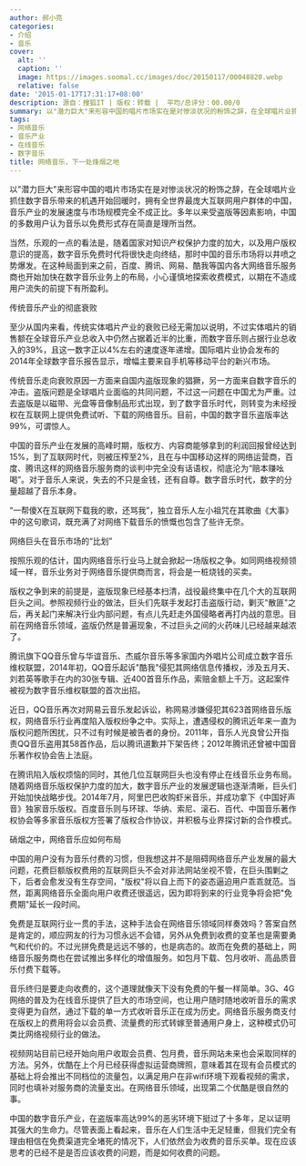 ```yaml
---
author: 郝小亮
categories:
- 介绍
- 音乐
cover:
  alt: ''
  caption: ''
  image: https://images.soomal.cc/images/doc/20150117/00048820.webp
  relative: false
date: '2015-01-17T17:31:17+08:00'
description: 源自：搜狐IT | 版权：转载 |  平均/总评分：00.00/0
summary: 以"潜力巨大"来形容中国的唱片市场实在是对惨淡状况的粉饰之辞，在全球唱片业抓住数字音乐带来的机遇开始回暖时，拥有全世界最庞大互联网用户群体的中国，音乐产业的发展速度与市场规模完全不成正比。多年以来受盗版等因素影响，中国的多数用户认为音乐以免费形式存在简直是理所当然……
tags:
- 网络音乐
- 音乐产业
- 在线音乐
- 数字音乐
title: 网络音乐，下一处烽烟之地
---
```


以"潜力巨大"来形容中国的唱片市场实在是对惨淡状况的粉饰之辞，在全球唱片业抓住数字音乐带来的机遇开始回暖时，拥有全世界最庞大互联网用户群体的中国，音乐产业的发展速度与市场规模完全不成正比。多年以来受盗版等因素影响，中国的多数用户认为音乐以免费形式存在简直是理所当然。

当然，乐观的一点的看法是，随着国家对知识产权保护力度的加大，以及用户版权意识的提高，数字音乐免费时代将很快走向终结，那时中国的音乐市场将以井喷之势爆发。在这种局面到来之前，百度、腾讯、网易、酷我等国内各大网络音乐服务商也开始加快在数字音乐业务上的布局，小心谨慎地探索收费模式，以期在不造成用户流失的前提下有所盈利。

传统音乐产业的彻底衰败

至少从国内来看，传统实体唱片产业的衰败已经无需加以说明，不过实体唱片的销售额在全球音乐产业总收入中仍然占据着近半的比重，而数字音乐则占据行业总收入的39%，且这一数字正以4%左右的速度逐年递增。国际唱片业协会发布的2014年全球数字音乐报告显示，增幅主要来自手机等移动平台的新兴市场。

传统音乐走向衰败原因一方面来自国内盗版现象的猖獗，另一方面来自数字音乐的冲击。盗版问题是全球唱片业面临的共同问题，不过这一问题在中国尤为严重。过去盗版是以磁带、光盘等音像制品形式出现，到了数字音乐时代，则转变为未经授权在互联网上提供免费试听、下载的网络音乐。目前，中国的数字音乐盗版率达99%，可谓惊人。

中国的音乐产业在发展的高峰时期，版权方、内容商能够拿到的利润回报曾经达到15%，到了互联网时代，则被压榨至2%，且在与中国移动这样的网络运营商，百度、腾讯这样的网络音乐服务商的谈判中完全没有话语权，彻底沦为“赔本赚吆喝”。对于音乐人来说，失去的不只是金钱，还有自尊。数字音乐时代，数字的分量超越了音乐本身。

“一帮傻X在互联网下载我的歌，还骂我”，独立音乐人左小祖咒在其歌曲《大事》中的这句歌词，既充满了对网络下载音乐的愤慨也包含了些许无奈。

网络巨头在音乐市场的“比划”

按照乐观的估计，国内网络音乐行业马上就会掀起一场版权之争。如同网络视频领域一样，音乐业务对于网络音乐提供商而言，将会是一桩烧钱的买卖。

版权之争到来的前提是，盗版现象已经基本扫清，战役最终集中在几个大的互联网巨头之间。参照视频行业的做法，巨头们先联手发起打击盗版行动，剿灭"散匪"之后，再关起门来解决行业内部问题，有点儿先赶走外国侵略者再打内战的意思。目前在网络音乐领域，盗版仍然是普遍现象，不过巨头之间的火药味儿已经越来越浓了。

腾讯旗下QQ音乐曾与华谊音乐、杰威尔音乐等多家国内外唱片公司成立数字音乐维权联盟，2014年初，QQ音乐起诉"酷我"侵犯其网络信息传播权，涉及五月天、刘若英等歌手在内的30张专辑、近400首音乐作品，索赔金额上千万。这起案件被视为数字音乐维权联盟的首次出招。

近日，QQ音乐再次对网易云音乐发起诉讼，称网易涉嫌侵犯其623首网络音乐版权，网络音乐行业再度陷入版权纷争之中。实际上，遭遇侵权的腾讯近年来一直为版权问题所困扰，只不过有时候是被告者的身份。2011年，音乐人光良曾公开指责QQ音乐盗用其58首作品，后以腾讯道歉并下架告终；2012年腾讯还曾被中国音乐著作权协会告上法庭。

在腾讯陷入版权烦恼的同时，其他几位互联网巨头也没有停止在线音乐业务布局。随着网络音乐版权保护力度的加大，数字音乐产业的发展逻辑也逐渐清晰，巨头们开始加快战略步伐。2014年7月，阿里巴巴收购虾米音乐，并成功拿下《中国好声音》独家音乐版权。百度音乐则与环球、华纳、索尼、滚石、百代、中国音乐著作权协会等多家音乐版权方签署了版权合作协议，并积极与业界探讨新的合作模式。

硝烟之中，网络音乐应如何布局

中国的用户没有为音乐付费的习惯，但我想这并不是阻碍网络音乐产业发展的最大问题，花费巨额版权费用的互联网巨头不会对非法网站坐视不管，在巨头围剿之下，后者会愈发没有生存空间，"版权"将以自上而下的姿态逼迫用户乖乖就范。当然，距离网络音乐全面向用户收费还很遥远，因为即将到来的行业竞争将会把"免费期"延长一段时间。

免费是互联网行业一贯的手法，这种手法会在网络音乐领域同样奏效吗？答案自然是肯定的，顺应网友的行为习惯永远不会错，另外从免费到收费的变革也是需要勇气和代价的。不过光拼免费是远远不够的，也是病态的。故而在免费的基础上，网络音乐服务商也在尝试推出多样化的增值服务。如包月下载、包月收听、高品质音乐付费下载等。

音乐终归是要走向收费的，这个道理就像天下没有免费的午餐一样简单。3G、4G网络的普及为在线音乐提供了巨大的市场空间，也让用户随时随地收听音乐的需求变得更为自然，通过下载的单一方式收听音乐正在成为历史。网络音乐服务商支付在版权上的费用将会以会员费、流量费的形式转嫁至普通用户身上，这种模式仍可类比网络视频行业的做法。

视频网站目前已经开始向用户收取会员费、包月费，音乐网站未来也会采取同样的方法。另外，优酷在上个月已经获得虚拟运营商牌照，意味着其在现有会员模式的基础上将会推出不同档位的流量包，以满足用户在非wifi环境下观看视频的需求，同时也填补对服务商的流量支出。在网络音乐领域，出现第二个优酷是很自然的事。

中国的数字音乐产业，在盗版率高达99%的恶劣环境下挺过了十多年，足以证明其强大的生命力。尽管表面上看起来，音乐在人们生活中无足轻重，但我们完全有理由相信在免费渠道完全堵死的情况下，人们依然会为收费的音乐买单。现在应该思考的已经不是是否应该收费的问题，而是如何收费的问题。